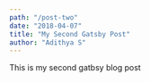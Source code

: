 ```yaml
---
path: "/post-two"
date: "2018-04-07"
title: "My Second Gatsby Post"
author: "Adithya S"
---
```


This is my second gatbsy blog post